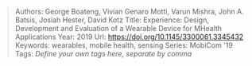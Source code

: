 > Authors: George Boateng, Vivian Genaro Motti, Varun Mishra, John A. Batsis, Josiah Hester, David Kotz
> Title: Experience: Design, Development and Evaluation of a Wearable Device for MHealth Applications
> Year: 2019
> Url: https://doi.org/10.1145/3300061.3345432
> Keywords: wearables, mobile health, sensing
> Series: MobiCom '19
> Tags: *Define your own tags here, separate by comma*
